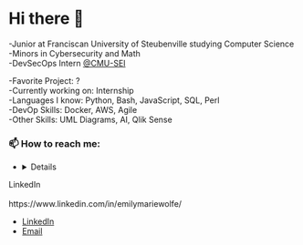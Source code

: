 # Hi there 👋

-Junior at Franciscan University of Steubenville studying Computer Science\
-Minors in Cybersecurity and Math\
-DevSecOps  Intern [@CMU-SEI](https://github.com/cmu-sei)

-Favorite Project: ? \
-Currently working on: Internship\
-Languages I know: Python, Bash, JavaScript, SQL, Perl\
-DevOp Skills: Docker, AWS, Agile\
-Other Skills: UML Diagrams, AI, Qlik Sense

### 📫 How to reach me:
- <details>
<summary>LinkedIn</summary>
<br>
https://www.linkedin.com/in/emilymariewolfe/
</details>

- [LinkedIn](https://www.linkedin.com/in/emilymariewolfe/)
- [Email](ewolfe@student.franciscan.edu)
